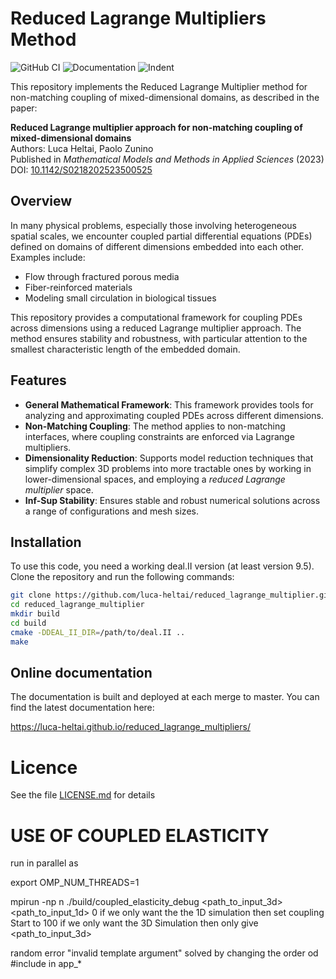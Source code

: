 Reduced Lagrange Multipliers Method
===================================

![GitHub CI](https://github.com/luca-heltai/reduced_lagrange_multipliers/actions/workflows/tests.yml/badge.svg)
![Documentation](https://github.com/luca-heltai/reduced_lagrange_multipliers/actions/workflows/doxygen.yml/badge.svg)
![Indent](https://github.com/luca-heltai/reduced_lagrange_multipliers/actions/workflows/indentation.yml/badge.svg)

This repository implements the Reduced Lagrange Multiplier method for non-matching coupling of mixed-dimensional domains, as described in the paper:

**Reduced Lagrange multiplier approach for non-matching coupling of mixed-dimensional domains**  
Authors: Luca Heltai, Paolo Zunino  
Published in *Mathematical Models and Methods in Applied Sciences* (2023)  
DOI: [10.1142/S0218202523500525](https://dx.doi.org/10.1142/S0218202523500525)

## Overview

In many physical problems, especially those involving heterogeneous spatial scales, we encounter coupled partial differential equations (PDEs) defined on domains of different dimensions embedded into each other. Examples include:

- Flow through fractured porous media
- Fiber-reinforced materials
- Modeling small circulation in biological tissues

This repository provides a computational framework for coupling PDEs across dimensions using a reduced Lagrange multiplier approach. The method ensures stability and robustness, with particular attention to the smallest characteristic length of the embedded domain.

## Features

- **General Mathematical Framework**: This framework provides tools for analyzing and approximating coupled PDEs across different dimensions.
- **Non-Matching Coupling**: The method applies to non-matching interfaces, where coupling constraints are enforced via Lagrange multipliers.
- **Dimensionality Reduction**: Supports model reduction techniques that simplify complex 3D problems into more tractable ones by working in lower-dimensional spaces, and employing a *reduced Lagrange multiplier* space.
- **Inf-Sup Stability**: Ensures stable and robust numerical solutions across a range of configurations and mesh sizes.

## Installation

To use this code, you need a working deal.II version (at least version 9.5). Clone the repository and run the following commands:

```bash
git clone https://github.com/luca-heltai/reduced_lagrange_multiplier.git
cd reduced_lagrange_multiplier
mkdir build
cd build
cmake -DDEAL_II_DIR=/path/to/deal.II ..
make
```

## Online documentation

The documentation is built and deployed at each merge to master. You can
find the latest documentation here:

<https://luca-heltai.github.io/reduced_lagrange_multipliers/>

Licence
=======

See the file [LICENSE.md](./LICENSE.md) for details

USE OF COUPLED ELASTICITY
=========================

run in parallel as

export OMP_NUM_THREADS=1

mpirun -np n ./build/coupled_elasticity_debug <path_to_input_3d> <path_to_input_1d> <couplingSampling> <couplingStart> 0
if we only want the the 1D simulation then set coupling Start to 100
if we only want the 3D Simulation then only give <path_to_input_3d>

random error "invalid template argument" solved by changing the order od #include in app_*
